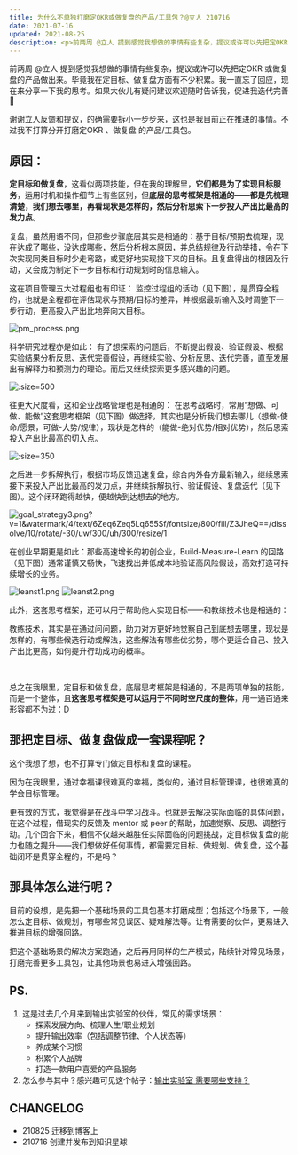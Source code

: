 ```yaml
---
title: 为什么不单独打磨定OKR或做复盘的产品/工具包？@立人 210716
date: 2021-07-16
updated: 2021-08-25
description: <p>前两周 @立人 提到感觉我想做的事情有些复杂，提议或许可以先把定OKR 或做复盘的产品做出来。毕竟我在定目标、做复盘方面有不少积累。我一直忘了回应，现在来分享一下我的思考。如果大伙儿有疑问建议欢迎随时告诉我，促进我迭代完善🤗</p>
---
```


前两周 @立人 提到感觉我想做的事情有些复杂，提议或许可以先把定OKR 或做复盘的产品做出来。毕竟我在定目标、做复盘方面有不少积累。我一直忘了回应，现在来分享一下我的思考。如果大伙儿有疑问建议欢迎随时告诉我，促进我迭代完善🤗


谢谢立人反馈和提议，的确需要拆小一步步来，这也是我目前正在推进的事情。不过我不打算分开打磨定OKR 、做复盘 的产品/工具包。

## 原因：

**定目标和做复盘**，这看似两项技能，但在我的理解里，**它们都是为了实现目标服务**，运用时机和操作细节上有些区别，但**底层的思考框架是相通的——都是先梳理清楚，我们想去哪里，再看现状是怎样的，然后分析思索下一步投入产出比最高的发力点**。

复盘，虽然用语不同，但那些步骤底层其实是相通的：基于目标/预期去梳理，现在达成了哪些，没达成哪些，然后分析根本原因，并总结规律及行动举措，令在下次实现同类目标时少走弯路，或更好地实现接下来的目标。且复盘得出的根因及行动，又会成为制定下一步目标和行动规划时的信息输入。
 
这在项目管理五大过程组也有印证：
监控过程组的活动（见下图），是贯穿全程的，也就是全程都在评估现状与预期/目标的差异，并根据最新输入及时调整下一步行动，更高投入产出比地奔向大目标。


![pm_process.png](https://ishanshan.zoomquiet.top/clipping/pm_process.png ':size=500')

科学研究过程亦是如此：
有了想探索的问题后，不断提出假设、验证假设、根据实验结果分析反思、迭代完善假设，再继续实验、分析反思、迭代完善，直至发展出有解释力和预测力的理论。而后又继续探索更多感兴趣的问题。

![](https://ishanshan.zoomquiet.top/clipping/scientific_method.png ':size=500')

往更大尺度看，这和企业战略管理也是相通的：
在思考战略时，常用“想做、可做、能做”这套思考框架（见下图）做选择，其实也是分析我们想去哪儿（想做-使命/愿景，可做-大势/规律），现状是怎样的（能做-绝对优势/相对优势），然后思索投入产出比最高的切入点。

![](http://ishanshan.zoomquiet.top/share/hbstrategy3.png?v=1&watermark/4/text/6Zeq6Zeq5Lq655Sf/fontsize/800/fill/Z3JheQ==/dissolve/10/rotate/-30/uw/300/uh/300/resize/1 ':size=350')

之后进一步拆解执行，根据市场反馈迅速复盘，综合内外各方最新输入，继续思索接下来投入产出比最高的发力点，并继续拆解执行、验证假设、复盘迭代（见下图）。这个闭环跑得越快，便越快到达想去的地方。

![goal_strategy3.png?v=1&watermark/4/text/6Zeq6Zeq5Lq655Sf/fontsize/800/fill/Z3JheQ==/dissolve/10/rotate/-30/uw/300/uh/300/resize/1](https://ishanshan.zoomquiet.top/clipping/goal_strategy3.png?v=1&watermark/4/text/6Zeq6Zeq5Lq655Sf/fontsize/800/fill/Z3JheQ==/dissolve/10/rotate/-30/uw/300/uh/300/resize/1 ':size=500')

在创业早期更是如此：那些高速增长的初创企业，Build-Measure-Learn 的回路（见下图）通常谨慎又畅快，飞速找出并低成本地验证高风险假设，高效打造可持续增长的业务。

![leanst1.png](https://ishanshan.zoomquiet.top/clipping/leanst1.png ':size=300')
![leanst2.png](https://ishanshan.zoomquiet.top/clipping/leanst2.png ':size=300')

此外，这套思考框架，还可以用于帮助他人实现目标——和教练技术也是相通的：

教练技术，其实是在通过问问题，助力对方更好地觉察自己到底想去哪里，现状是怎样的，有哪些候选行动或解法，这些解法有哪些优劣势，哪个更适合自己、投入产出比更高，如何提升行动成功的概率。

<br> 

总之在我眼里，定目标和做复盘，底层思考框架是相通的，不是两项单独的技能，而是一个整体，且**这套思考框架是可以运用于不同时空尺度的整体**，用一通百通来形容都不为过：D


## 那把定目标、做复盘做成一套课程呢？



这个我想了想，也不打算专门做定目标和复盘的课程。

因为在我眼里，通过幸福课很难真的幸福，类似的，通过目标管理课，也很难真的学会目标管理。

更有效的方式，我觉得是在战斗中学习战斗。也就是去解决实际面临的具体问题，在这个过程，借现实的反馈及 mentor 或 peer 的帮助，加速觉察、反思、调整行动。几个回合下来，相信不仅越来越胜任实际面临的问题挑战，定目标做复盘的能力也随之提升——我们想做好任何事情，都需要定目标、做规划、做复盘，这个基础闭环是贯穿全程的，不是吗？





## 那具体怎么进行呢？

目前的设想，是先把一个基础场景的工具包基本打磨成型；包括这个场景下，一般怎么定目标、做规划，有哪些常见误区、疑难解法等。让有需要的伙伴，更易进入推进目标的增强回路。

把这个基础场景的解决方案跑通，之后再用同样的生产模式，陆续针对常见场景，打磨完善更多工具包，让其他场景也易进入增强回路。





## PS. 

1. 这是过去几个月来到输出实验室的伙伴，常见的需求场景：
    * 探索发展方向、梳理人生/职业规划    
    * 提升输出效率（包括调整节律、个人状态等）   
    * 养成某个习惯   
    * 积累个人品牌   
    * 打造一款用户喜爱的产品服务
2. 怎么参与其中？感兴趣可见这个帖子：[输出实验室 需要哪些支持？](/f_output/helpwanted)


## CHANGELOG 

- 210825 迁移到博客上
- 210716 创建并发布到知识星球
